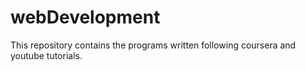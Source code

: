 # webDevelopment
This repository contains the programs written following coursera and youtube tutorials.
